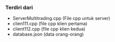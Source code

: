 ### Terdiri dari
- ServerMultitrading.cpp (File cpp untuk server)
- clien111.cpp (file cpp klien pertama)
- client112.cpp (file cpp klien kedua)
- database.json (data orang-orang)
